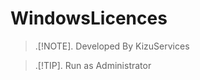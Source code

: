 # WindowsLicences

> .[!NOTE].
> Developed By KizuServices

>.[!TIP].
>Run as Administrator
                        
                                                                                                                                                                                               
                                                                                                                                  
                                                                                                                                   
                                                                                

⠀⠀

